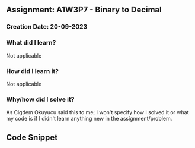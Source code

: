 ## Assignment: A1W3P7 - Binary to Decimal

### Creation Date: 20-09-2023

### What did I learn?
Not applicable

### How did I learn it?
Not applicable

### Why/how did I solve it?
As Cigdem Okuyucu said this to me; I won't specify how I solved it or what my code is if I didn't
learn anything new in the assignment/problem.

## Code Snippet
```python

```